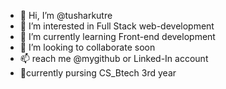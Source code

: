 - 👋 Hi, I’m @tusharkutre
- 👀 I’m interested in Full Stack web-development
- 🌱 I’m currently learning Front-end development
- 💞️ I’m looking to collaborate soon
- 📫  reach me @mygithub or Linked-In account
- 🚀currently pursing CS_Btech 3rd year

<!---
tusharkutre/tusharkutre is a ✨ special ✨ repository because its `README.md` (this file) appears on your GitHub profile.
You can click the Preview link to take a look at your changes.
--->

